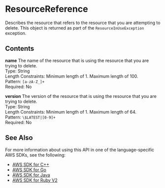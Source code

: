 # ResourceReference<a name="API_ResourceReference"></a>

Describes the resource that refers to the resource that you are attempting to delete\. This object is returned as part of the `ResourceInUseException` exception\. 

## Contents<a name="API_ResourceReference_Contents"></a>

 **name**   <a name="lex-Type-ResourceReference-name"></a>
The name of the resource that is using the resource that you are trying to delete\.  
Type: String  
Length Constraints: Minimum length of 1\. Maximum length of 100\.  
Pattern: `[a-zA-Z_]+`   
Required: No

 **version**   <a name="lex-Type-ResourceReference-version"></a>
The version of the resource that is using the resource that you are trying to delete\.  
Type: String  
Length Constraints: Minimum length of 1\. Maximum length of 64\.  
Pattern: `\$LATEST|[0-9]+`   
Required: No

## See Also<a name="API_ResourceReference_SeeAlso"></a>

For more information about using this API in one of the language\-specific AWS SDKs, see the following:
+  [AWS SDK for C\+\+](https://docs.aws.amazon.com/goto/SdkForCpp/lex-models-2017-04-19/ResourceReference) 
+  [AWS SDK for Go](https://docs.aws.amazon.com/goto/SdkForGoV1/lex-models-2017-04-19/ResourceReference) 
+  [AWS SDK for Java](https://docs.aws.amazon.com/goto/SdkForJava/lex-models-2017-04-19/ResourceReference) 
+  [AWS SDK for Ruby V2](https://docs.aws.amazon.com/goto/SdkForRubyV2/lex-models-2017-04-19/ResourceReference) 